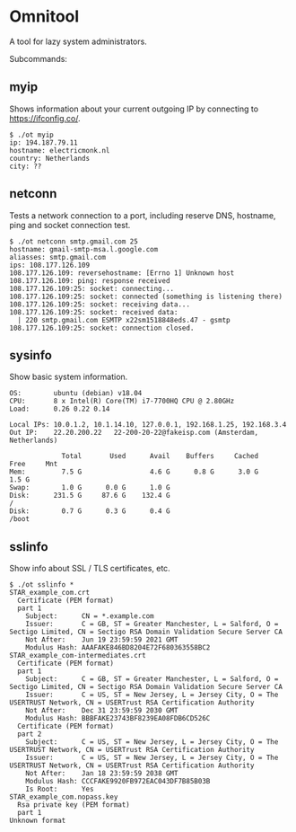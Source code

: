 # Omnitool

A tool for lazy system administrators.

Subcommands:

## myip

Shows information about your current outgoing IP by connecting to
https://ifconfig.co/.

    $ ./ot myip
    ip: 194.187.79.11
    hostname: electricmonk.nl
    country: Netherlands
    city: ??

## netconn

Tests a network connection to a port, including reserve DNS, hostname, ping
and socket connection test.

    $ ./ot netconn smtp.gmail.com 25
    hostname: gmail-smtp-msa.l.google.com
    aliasses: smtp.gmail.com
    ips: 108.177.126.109
    108.177.126.109: reversehostname: [Errno 1] Unknown host
    108.177.126.109: ping: response received
    108.177.126.109:25: socket: connecting...
    108.177.126.109:25: socket: connected (something is listening there)
    108.177.126.109:25: socket: receiving data...
    108.177.126.109:25: socket: received data:
      | 220 smtp.gmail.com ESMTP x22sm1518848eds.47 - gsmtp
    108.177.126.109:25: socket: connection closed.

## sysinfo

Show basic system information.

    OS:        ubuntu (debian) v18.04
    CPU:       8 x Intel(R) Core(TM) i7-7700HQ CPU @ 2.80GHz
    Load:      0.26 0.22 0.14

    Local IPs: 10.0.1.2, 10.1.14.10, 127.0.0.1, 192.168.1.25, 192.168.3.4
    Out IP:    22.20.200.22   22-200-20-22@fakeisp.com (Amsterdam, Netherlands)

                 Total       Used      Avail    Buffers     Cached       Free     Mnt
    Mem:         7.5 G                 4.6 G      0.8 G      3.0 G      1.5 G
    Swap:        1.0 G      0.0 G      1.0 G
    Disk:      231.5 G     87.6 G    132.4 G                                      /
    Disk:        0.7 G      0.3 G      0.4 G                                      /boot

## sslinfo

Show info about SSL / TLS certificates, etc.

    $ ./ot sslinfo *
    STAR_example_com.crt
      Certificate (PEM format)
      part 1
        Subject:      CN = *.example.com
        Issuer:       C = GB, ST = Greater Manchester, L = Salford, O = Sectigo Limited, CN = Sectigo RSA Domain Validation Secure Server CA
        Not After:    Jun 19 23:59:59 2021 GMT
        Modulus Hash: AAAFAKE846BD8204E72F680363558BC2
    STAR_example_com-intermediates.crt
      Certificate (PEM format)
      part 1
        Subject:      C = GB, ST = Greater Manchester, L = Salford, O = Sectigo Limited, CN = Sectigo RSA Domain Validation Secure Server CA
        Issuer:       C = US, ST = New Jersey, L = Jersey City, O = The USERTRUST Network, CN = USERTrust RSA Certification Authority
        Not After:    Dec 31 23:59:59 2030 GMT
        Modulus Hash: BBBFAKE23743BF8239EA08FDB6CD526C
      Certificate (PEM format)
      part 2
        Subject:      C = US, ST = New Jersey, L = Jersey City, O = The USERTRUST Network, CN = USERTrust RSA Certification Authority
        Issuer:       C = US, ST = New Jersey, L = Jersey City, O = The USERTRUST Network, CN = USERTrust RSA Certification Authority
        Not After:    Jan 18 23:59:59 2038 GMT
        Modulus Hash: CCCFAKE9920FB972EAC043DF7B85B03B
        Is Root:      Yes
    STAR_example_com.nopass.key
      Rsa private key (PEM format)
      part 1
    Unknown format

